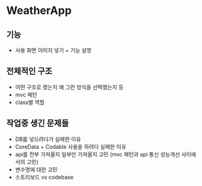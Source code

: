 # WeatherApp

## 기능
- 사용 화면 이미지 넣기 + 기능 설명

## 전체적인 구조
- 어떤 구조로 짰는지 왜 그런 방식을 선택했는지 등
- mvc 패턴
- class별 역할

## 작업중 생긴 문제들
- DB를 넣으려다가 실패한 이유
- CoreData + Codable 사용을 하려다 실패한 이유
- api를 전부 가져올지 일부만 가져올지 고민 (mvc 패턴과 api 통신 성능개선 사이에서의 고민)
- 변수명에 대한 고민
- 스토리보드 vs codebase

